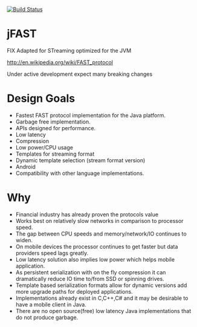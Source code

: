 [![Build Status](https://travis-ci.org/nathantippy/jFAST.svg?branch=master)](https://travis-ci.org/nathantippy/jFAST)

jFAST
=====

FIX Adapted for STreaming optimized for the JVM 

http://en.wikipedia.org/wiki/FAST_protocol


Under active development expect many breaking changes


# Design Goals

* Fastest FAST protocol implementation for the Java platform.
* Garbage free implementation.
* APIs designed for performance.
 * Low latency
 * Compression
 * Low power/CPU usage
* Templates for streaming format
* Dynamic template selection (stream format version)	
* Android
* Compatibility with other language implementations.

# Why

* Financial industry has already proven the protocols value
* Works best on relatively slow networks in comparison to processor speed.
* The gap between CPU speeds and memory/network/IO continues to widen.
* On mobile devices the processor continues to get faster but data providers speed lags greatly.
* Low latency solution also implies low power which helps mobile application.
* As persistent serialization with on the fly compression it can dramatically reduce IO time to/from SSD or spinning drives.
* Template based serialization formats allow for dynamic versions add more upgrade paths for deployed applications.
* Implementations already exist in C,C++,C# and it may be desirable to have a mobile client in Java.
* There are no open source(free) low latency Java implementations that do not produce garbage.




